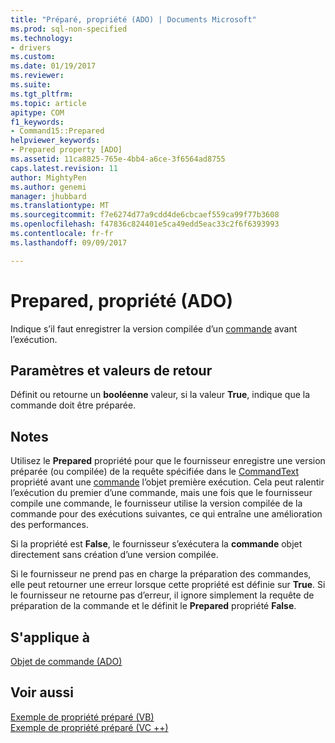 ```yaml
---
title: "Préparé, propriété (ADO) | Documents Microsoft"
ms.prod: sql-non-specified
ms.technology:
- drivers
ms.custom: 
ms.date: 01/19/2017
ms.reviewer: 
ms.suite: 
ms.tgt_pltfrm: 
ms.topic: article
apitype: COM
f1_keywords:
- Command15::Prepared
helpviewer_keywords:
- Prepared property [ADO]
ms.assetid: 11ca8825-765e-4bb4-a6ce-3f6564ad8755
caps.latest.revision: 11
author: MightyPen
ms.author: genemi
manager: jhubbard
ms.translationtype: MT
ms.sourcegitcommit: f7e6274d77a9cdd4de6cbcaef559ca99f77b3608
ms.openlocfilehash: f47836c824401e5ca49edd5eac33c2f6f6393993
ms.contentlocale: fr-fr
ms.lasthandoff: 09/09/2017

---
```

# <a name="prepared-property-ado"></a>Prepared, propriété (ADO)
Indique s’il faut enregistrer la version compilée d’un [commande](../../../ado/reference/ado-api/command-object-ado.md) avant l’exécution.  
  
## <a name="settings-and-return-values"></a>Paramètres et valeurs de retour  
 Définit ou retourne un **booléenne** valeur, si la valeur **True**, indique que la commande doit être préparée.  
  
## <a name="remarks"></a>Notes  
 Utilisez le **Prepared** propriété pour que le fournisseur enregistre une version préparée (ou compilée) de la requête spécifiée dans le [CommandText](../../../ado/reference/ado-api/commandtext-property-ado.md) propriété avant une [commande](../../../ado/reference/ado-api/command-object-ado.md) l’objet première exécution. Cela peut ralentir l’exécution du premier d’une commande, mais une fois que le fournisseur compile une commande, le fournisseur utilise la version compilée de la commande pour des exécutions suivantes, ce qui entraîne une amélioration des performances.  
  
 Si la propriété est **False**, le fournisseur s’exécutera la **commande** objet directement sans création d’une version compilée.  
  
 Si le fournisseur ne prend pas en charge la préparation des commandes, elle peut retourner une erreur lorsque cette propriété est définie sur **True**. Si le fournisseur ne retourne pas d’erreur, il ignore simplement la requête de préparation de la commande et le définit le **Prepared** propriété **False**.  
  
## <a name="applies-to"></a>S'applique à  
 [Objet de commande (ADO)](../../../ado/reference/ado-api/command-object-ado.md)  
  
## <a name="see-also"></a>Voir aussi  
 [Exemple de propriété préparé (VB)](../../../ado/reference/ado-api/prepared-property-example-vb.md)   
 [Exemple de propriété préparé (VC ++)](../../../ado/reference/ado-api/prepared-property-example-vc.md)   

